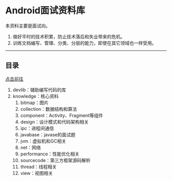 # Android面试资料库

本资料主要是面试向。

1. 做好平时的技术积累，防止技术落后和失业带来的危机。
2. 训练文档编写、管理、分类、分层的能力，即使在其它领域也一样受用。

***

## 目录

[点击前往](app/src/main/java/com/yxd/knowledge)

1. devlib：辅助编写代码的库
2. knowledge：核心资料
    1. bitmap：图片
    2. collection：数据结构和算法
    3. component：Activity、Fragment等组件
    4. design：设计模式和代码架构相关
    5. ipc：进程间通信
    6. javabase：javase的面试题
    7. jvm：虚拟机和GC相关
    8. net：网络
    8. performance：性能优化相关
    9. sourcecode：第三方框架源码解析
    10. thread：线程相关
    11. view：视图相关

